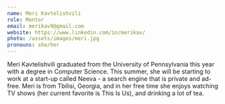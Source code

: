 ```yaml
---
name: Meri Kavtelishvili
role: Mentor
email: merikav9@gmail.com
website: https://www.linkedin.com/in/merikav/
photo: /assets/images/meri.jpg
pronouns: she/her
---
```


Meri Kavtelishvili graduated from the University of Pennsylvania this year with a degree in Computer Science. This summer, she will be starting to work at a start-up called Neeva - a search engine that is private and ad-free. Meri is from Tbilisi, Georgia, and in her free time she enjoys watching TV shows (her current favorite is This Is Us), and drinking a lot of tea.